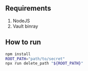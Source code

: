 ## Requirements
1. NodeJS
2. Vault binray

## How to run
```bash
npm install
ROOT_PATH="path/to/secret"
npx run delete_path "${ROOT_PATH}"
```
